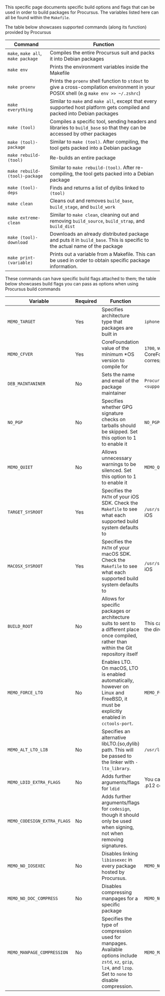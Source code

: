 This specific page documents specific build options and flags that can
be used in order to build packages for Procursus. The variables listed
here can all be found within the `Makefile`.

The table below showcases supported commands (along its function)
provided by Procursus

| Command | Function |
|---------|----------|
| `make`, `make all`, `make package` | Compiles the entire Procursus suit and packs it into Debian packages |
| `make env` | Prints the environment variables inside the Makefile |
| `make proenv` | Prints the `proenv` shell function to `stdout` to give a cross-compilation environment in your POSIX shell (e.g `make env >> ~/.zshrc`) |
| `make everything` | Similar to `make` and `make all`, except that every supported host platform gets compiled and packed into Debian packages |
| `make (tool)` | Compiles a specific tool, sending headers and libraries to `build_base` so that they can be accessed by other packages |
| `make (tool)-package` | Similar to `make (tool)`. After compiling, the tool gets packed into a Debian package |
| `make rebuild-(tool)` | Re-builds an entire package |
| `make rebuild-(tool)-package` | Similar to `make rebuild-(tool)`. After re-compiling, the tool gets packed into a Debian package |
| `make (tool)-deps` | Finds and returns a list of dylibs linked to `(tool)` |
| `make clean` | Cleans out and removes `build_base`, `build_stage`, and `build_work` |
| `make extreme-clean` | Similar to `make clean`, cleaning out and removing `build_source`, `build_strap`, and `build_dist` |
| `make (tool)-download` | Downloads an already distributed package and puts it in `build_base`. This is specific to the actual name of the package |
| `make print-(variable)` | Prints out a variable from a Makefile. This can be used in order to obtain specific package information. |

These commands can have specific build flags attached to them; the
table below showcases build flags you can pass as options when using
Procursus build commands

| Variable | Required | Function | Example |
|----------|----------|----------|---------|
| `MEMO_TARGET` | Yes | Specifies architecture type that packages are built in | `iphoneos-arm64` |
| `MEMO_CFVER` | Yes | CoreFoundation value of the minimum *OS version to compile for | `1700`, which represents the CoreFoundation version that corresponds to iOS 14 |
| `DEB_MAINTANINER` | No | Sets the name and email of the package maintainer | `Procursus Team <support@procurs.us>`, by default |
| `NO_PGP` | No | Specifies whether GPG signature checks on tarballs should be skipped. Set this option to 1 to enable it | `NO_PGP=1` |
| `MEMO_QUIET` | No | Allows unnecessary warnings to be silenced. Set this option to 1 to enable it | `MEMO_QUIET=1` |
| `TARGET_SYSROOT` | Yes | Specifies the `PATH` of your iOS SDK. Check the `Makefile` to see what each supported build system defaults to | `/usr/share/SDKs/iPhoneOS.sdk` on iOS |
| `MACOSX_SYSROOT` | Yes | Specifies the `PATH` of your macOS SDK. Check the `Makefile` to see what each supported build system defaults to | `/usr/share/SDKs/MacOSX.sdk` on iOS |
| `BUILD_ROOT` | No | Allows for specific packages or architecture suits to sent to a different place once compiled, rather than within the Git repository itself | This can be any path, as long as the directory exists |
| `MEMO_FORCE_LTO` | No | Enables LTO. On macOS, LTO is enabled automatically, however on Linux and FreeBSD, it must be explicitly enabled in `cctools-port`. | `MEMO_FORCE_LTO=1` |
| `MEMO_ALT_LTO_LIB` | No | Specifies an alternative libLTO.{so,dylib} path. This will be passed to the linker with `-lto_library`. | `/usr/local/llvm11/lib/libLTO.so` |
| `MEMO_LDID_EXTRA_FLAGS` | No | Adds further arguments/flags for `ldid` | You can use this to specify a .p12 certificate with the -K flag. |
| `MEMO_CODESIGN_EXTRA_FLAGS` | No | Adds further arguments/flags for `codesign`, though it should only be used when signing, not when removing signatures. | |
| `MEMO_NO_IOSEXEC` | No | Disables linking `libiosexec` in every package hosted by Procursus.| `MEMO_NO_IOSEXEC=1` |
| `MEMO_NO_DOC_COMPRESS` | No | Disables compressing manpages for a specific package | `MEMO_NO_DOC_COMPRESS=1` |
| `MEMO_MANPAGE_COMPRESSION` | No | Specifies the type of compression used for manpages. Available options include `zstd`, `xz`, `gzip`, `lz4`, and `lzop`. Set to `none` to disable compression. | `MEMO_MANPAGE_COMPRESSION=zstd` |
